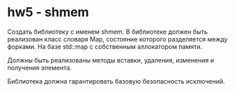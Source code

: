 # hw5 - shmem

Создать библиотеку с именем shmem.
В библиотеке должен быть реализован класс словаря Map, состояние которого разделяется между форками.
На базе std::map с собственным аллокатором памяти.

Должны быть реализованы методы вставки, удаления, изменения и получения элемента.

Библиотека должна гарантировать базовую безопасность исключений.
